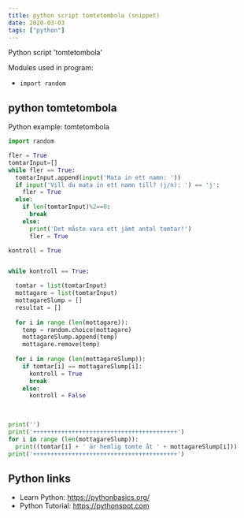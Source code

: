```yaml
---
title: python script tomtetombola (snippet)
date: 2020-03-03
tags: ["python"]
---
```

Python script 'tomtetombola'


Modules used in program: 
* `import random`

## python tomtetombola

Python example: tomtetombola

```python
import random

fler = True
tomtarInput=[]
while fler == True:
  tomtarInput.append(input('Mata in ett namn: '))
  if input('Vill du mata in ett namn till? (j/n): ') == 'j':
    fler = True
  else:
    if len(tomtarInput)%2==0:
      break
    else:
      print('Det måste vara ett jämt antal tomtar!')
      fler = True

kontroll = True


while kontroll == True:

  tomtar = list(tomtarInput)
  mottagare = list(tomtarInput)
  mottagareSlump = []
  resultat = []
  
  for i in range (len(mottagare)):
    temp = random.choice(mottagare)
    mottagareSlump.append(temp)
    mottagare.remove(temp)
  
  for i in range (len(mottagareSlump)):
    if tomtar[i] == mottagareSlump[i]:
      kontroll = True
      break
    else:
      kontroll = False
    

    
print('')
print('+++++++++++++++++++++++++++++++++++++++++')
for i in range (len(mottagareSlump)):
  print((tomtar[i] + ' är hemlig tomte åt ' + mottagareSlump[i]))
print('+++++++++++++++++++++++++++++++++++++++++') 

```

## Python links

- Learn Python: https://pythonbasics.org/
- Python Tutorial: https://pythonspot.com
